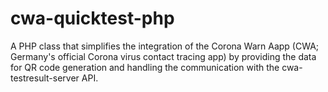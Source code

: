 # cwa-quicktest-php
A PHP class that simplifies the integration of the Corona Warn Aapp (CWA; Germany's official Corona virus contact tracing app) by providing the data for QR code generation and handling the communication with the cwa-testresult-server API.
